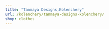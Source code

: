 ```yaml
---
title: "Tanmaya Designs,Kolenchery"
url: /kolenchery/tanmaya-designs-kolenchery/
shop: clothes
---
```

